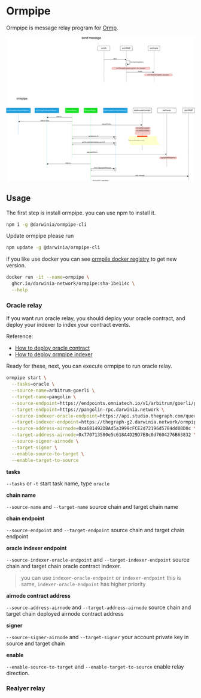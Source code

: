 # Ormpipe

Ormpipe is message relay program
for [Ormp](https://github.com/darwinia-network/ormp).

![ormpipe structure](./docs/graph/ormpipe-flow-1.drawio.svg)

## Usage

The first step is install ormpipe. you can use npm to install it.

```bash
npm i -g @darwinia/ormpipe-cli
```

Update ormpipe please run

```bash
npm update -g @darwinia/ormpipe-cli
```

if you like use docker you can
see [ormpile docker registry](https://github.com/darwinia-network/ormpipe/pkgs/container/ormpipe)
to get new version.

```bash
docker run -it --name=ormpipe \
  ghcr.io/darwinia-network/ormpipe:sha-1be114c \
  --help
```

### Oracle relay

If you want run oracle relay, you should deploy your oracle contract, and deploy
your indexer to index your contract events.

Reference:

- [How to deploy oracle contract](./)
- [How to deploy ormpipe indexer](./)

Ready for these, next, you can execute ormpipe to run oracle relay.

```bash
ormpipe start \
  --tasks=oracle \
  --source-name=arbitrum-goerli \
  --target-name=pangolin \
  --source-endpoint=https://endpoints.omniatech.io/v1/arbitrum/goerli/public \
  --target-endpoint=https://pangolin-rpc.darwinia.network \
  --source-indexer-oracle-endpoint=https://api.studio.thegraph.com/query/51152/ormpipe-arbitrum-goerli/version/latest \
  --target-indexer-endpoint=https://thegraph-g2.darwinia.network/ormpipe/subgraphs/name/ormpipe-pangolin \
  --source-address-airnode=0xa681492DBAd5a3999cFCE2d72196d5784dd08D0c \
  --target-address-airnode=0x770713580e5c618A4D29D7E8c0d7604276B63832 \
  --source-signer-airnode \
  --target-signer \
  --enable-source-to-target \
  --enable-target-to-source
```

**tasks**

`--tasks` or `-t` start task name, type `oracle`

**chain name**

`--source-name` and `--target-name` source chain and target chain name

**chain endpoint**

`--source-endpoint` and `--target-endpoint` source chain and target chain
endpoint

**oracle indexer endpoint**

`--source-indexer-oracle-endpoint` and `--target-indexer-endpoint` source chain
and target chain oracle contract indexer.

> you can use `indexer-oracle-endpoint` or `indexer-endpoint` this is
> same, `indexer-oracle-endpoint` has higher priority

**airnode contract address**

`--source-address-airnode` and `--target-address-airnode` source chain and
target chain deployed airnode contract address

**signer**

`--source-signer-airnode` and `--target-signer` your account private key in
source and target chain

**enable**

`--enable-source-to-target` and `--enable-target-to-source` enable relay
direction.

### Realyer relay
